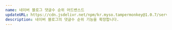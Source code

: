 ```yaml
---
name: 네이버 블로그 댓글수 순위 어드밴스드
updateURL: https://cdn.jsdelivr.net/npm/kr.myso.tampermonkey@1.0.7/service/com.naver.blog-manage.comments.user.js
description: 네이버 블로그의 댓글수 순위 기능을 확장합니다.
---
```

